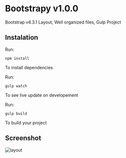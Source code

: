 # Bootstrapy v1.0.0

Bootstrap v4.3.1 Layout, Well organized files, Gulp Project

## Instalation

Run:

`npm install`

To install dependencies

Run:

`gulp watch`

To see live update on developement

Run:

`gulp build`

To build your project

## Screenshot
![layout](http://url/to/img.png)